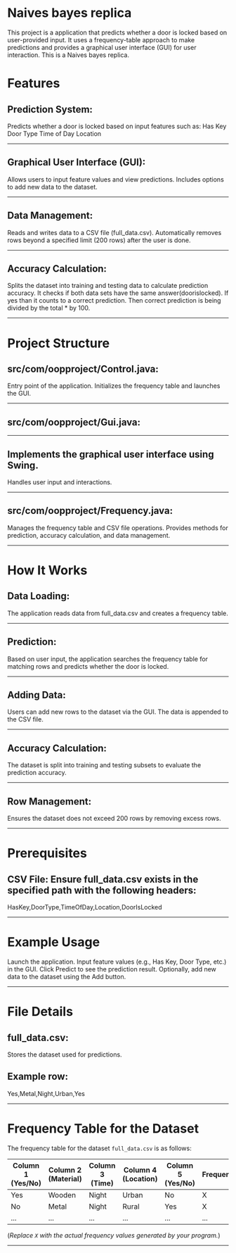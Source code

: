 # Naives bayes replica

This project is a application that predicts whether a door is locked based on user-provided input. It uses a frequency-table approach to make predictions and provides a graphical user interface (GUI) for user interaction. This is a Naives bayes replica.


# Features
## Prediction System:


Predicts whether a door is locked based on input features such as:
Has Key
Door Type
Time of Day
Location

------------

## Graphical User Interface (GUI):

Allows users to input feature values and view predictions.
Includes options to add new data to the dataset.

------------

## Data Management:


Reads and writes data to a CSV file (full_data.csv).
Automatically removes rows beyond a specified limit (200 rows) after the user is done.

------------

## Accuracy Calculation:


Splits the dataset into training and testing data to calculate prediction accuracy.
It checks if both data sets have the same answer(doorislocked). If yes than it counts to 
a correct prediction. Then correct prediction is being divided by the total * by 100.

------------

# Project Structure
## src/com/oopproject/Control.java:

Entry point of the application. Initializes the frequency table and launches the GUI.

------------

## src/com/oopproject/Gui.java:

------------

## Implements the graphical user interface using Swing.
Handles user input and interactions.

------------

## src/com/oopproject/Frequency.java:

Manages the frequency table and CSV file operations.
Provides methods for prediction, accuracy calculation, and data management.

------------

# How It Works
## Data Loading:

The application reads data from full_data.csv and creates a frequency table.

------------

## Prediction:

Based on user input, the application searches the frequency table for matching rows and predicts whether the door is locked.

------------

## Adding Data:

Users can add new rows to the dataset via the GUI. The data is appended to the CSV file.

------------

## Accuracy Calculation:

The dataset is split into training and testing subsets to evaluate the prediction accuracy.

------------

## Row Management:

Ensures the dataset does not exceed 200 rows by removing excess rows.

------------

# Prerequisites

## CSV File: Ensure full_data.csv exists in the specified path with the following headers:
HasKey,DoorType,TimeOfDay,Location,DoorIsLocked

------------

# Example Usage
Launch the application.
Input feature values (e.g., Has Key, Door Type, etc.) in the GUI.
Click Predict to see the prediction result.
Optionally, add new data to the dataset using the Add button.

------------

# File Details
## full_data.csv:
Stores the dataset used for predictions.

## Example row:
Yes,Metal,Night,Urban,Yes

------------

# Frequency Table for the Dataset
The frequency table for the dataset `full_data.csv` is as follows:

| Column 1 (Yes/No) | Column 2 (Material) | Column 3 (Time) | Column 4 (Location) | Column 5 (Yes/No) | Frequency |
|--------------------|---------------------|-----------------|---------------------|-------------------|-----------|
| Yes               | Wooden              | Night           | Urban               | No                | X         |
| No                | Metal               | Night           | Rural               | Yes               | X         |
| ...               | ...                 | ...             | ...                 | ...               | ...       |

(*Replace `X` with the actual frequency values generated by your program.*)

------------
